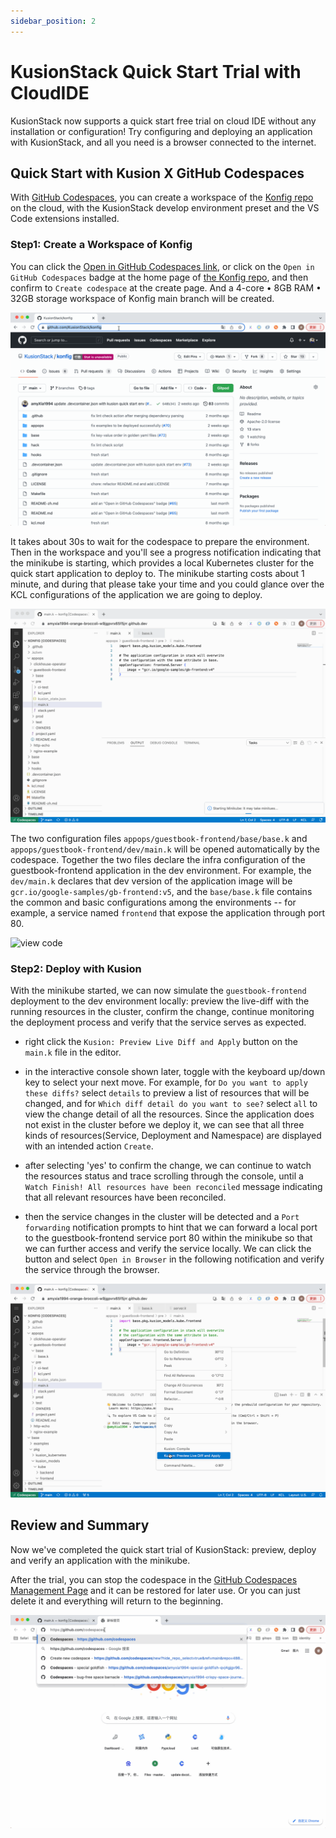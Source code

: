 ```yaml
---
sidebar_position: 2
---
```


# KusionStack Quick Start Trial with CloudIDE

KusionStack now supports a quick start free trial on cloud IDE without any installation or configuration! Try configuring and deploying an application with KusionStack, and all you need is a browser connected to the internet.

## Quick Start with Kusion X GitHub Codespaces

With [GitHub Codespaces](https://github.com/features/codespaces), you can create a workspace of the [Konfig repo](https://github.com/KusionStack/konfig) on the cloud, with the KusionStack develop environment preset and the VS Code extensions installed.

### Step1: Create a Workspace of Konfig

You can click the [Open in GitHub Codespaces link](https://github.com/codespaces/new?hide_repo_select=true&ref=main&repo=488867056&machine=standardLinux32gb&devcontainer_path=.devcontainer.json), or click on the `Open in GitHub Codespaces` badge at the home page of [the Konfig repo](https://github.com/KusionStack/konfig), and then confirm to `Create codespace` at the create page. And a 4-core • 8GB RAM • 32GB storage workspace of Konfig main branch will be created.

![create codespace](/static/img/docs/user_docs/getting-started/install/codespaces/create-codespace.gif)

It takes about 30s to wait for the codespace to prepare the environment. Then in the workspace and you'll see a progress notification indicating that the minikube is starting, which provides a local Kubernetes cluster for the quick start application to deploy to. The minikube starting costs about 1 minute, and during that please take your time and you could glance over the KCL configurations of the application we are going to deploy. 

![minikube start](/static/img/docs/user_docs/getting-started/install/codespaces/minikube-start.gif)

The two configuration files `appops/guestbook-frontend/base/base.k` and `appops/guestbook-frontend/dev/main.k` will be opened automatically by the codespace. Together the two files declare the infra configuration of the guestbook-frontend application in the dev environment. For example, the `dev/main.k` declares that dev version of the application image will be `gcr.io/google-samples/gb-frontend:v5`, and the `base/base.k` file contains the common and basic configurations among the environments -- for example, a service named `frontend` that expose the application through port 80.

![view code](/static/img/docs/user_docs/getting-started/install/codespaces/gotodef.gif)

### Step2: Deploy with Kusion

With the minikube started, we can now simulate the `guestbook-frontend` deployment to the dev environment locally: preview the live-diff with the running resources in the cluster, confirm the change, continue monitoring the deployment process and verify that the service serves as expected.

- right click the `Kusion: Preview Live Diff and Apply` button on the `main.k` file in the editor.

- in the interactive console shown later, toggle with the keyboard up/down key to select your next move. For example, for `Do you want to apply these diffs?` select `details` to preview a list of resources that will be changed, and for `Which diff detail do you want to see?` select `all` to view the change detail of all the resources. Since the application does not exist in the cluster before we deploy it, we can see that all three kinds of resources(Service, Deployment and Namespace) are displayed with an intended action `Create`.

- after selecting 'yes' to confirm the change, we can continue to watch the resources status and trace scrolling through the console, until a `Watch Finish! All resources have been reconciled` message indicating that all relevant resources have been reconciled.

- then the service changes in the cluster will be detected and a `Port forwarding` notification prompts to hint that we can forward a local port to the guestbook-frontend service port 80 within the minikube so that we can further access and verify the service locally. We can click the button and select `Open in Browser` in the following notification and verify the service through the browser.

![apply to cloud](/static/img/docs/user_docs/getting-started/install/codespaces/apply.gif)


## Review and Summary

Now we've completed the quick start trial of KusionStack: preview, deploy and verify an application with the minikube.

After the trial, you can stop the codespace in the [GitHub Codespaces Management Page](https://github.com/codespaces) and it can be restored for later use. Or you can just delete it and everything will return to the beginning.

![delete codespace](/static/img/docs/user_docs/getting-started/install/codespaces/delete-codespace.gif)
